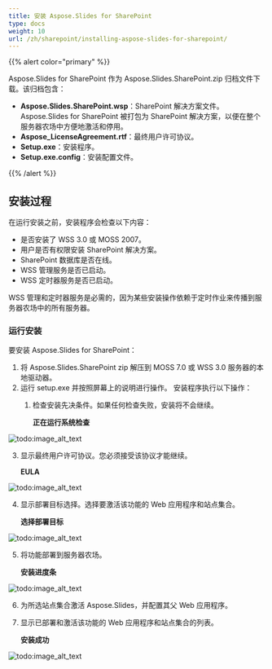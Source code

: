 ```yaml
---
title: 安装 Aspose.Slides for SharePoint
type: docs
weight: 10
url: /zh/sharepoint/installing-aspose-slides-for-sharepoint/
---
```


{{% alert color="primary" %}} 

Aspose.Slides for SharePoint 作为 Aspose.Slides.SharePoint.zip 归档文件下载。该归档包含： 

- **Aspose.Slides.SharePoint.wsp**：SharePoint 解决方案文件。Aspose.Slides for SharePoint 被打包为 SharePoint 解决方案，以便在整个服务器农场中方便地激活和停用。
- **Aspose_LicenseAgreement.rtf**：最终用户许可协议。
- **Setup.exe**：安装程序。
- **Setup.exe.config**：安装配置文件。

{{% /alert %}} 
## **安装过程**
在运行安装之前，安装程序会检查以下内容：

- 是否安装了 WSS 3.0 或 MOSS 2007。
- 用户是否有权限安装 SharePoint 解决方案。
- SharePoint 数据库是否在线。
- WSS 管理服务是否已启动。
- WSS 定时器服务是否已启动。

WSS 管理和定时器服务是必需的，因为某些安装操作依赖于定时作业来传播到服务器农场中的所有服务器。 
### **运行安装**
要安装 Aspose.Slides for SharePoint： 

1. 将 Aspose.Slides.SharePoint zip 解压到 MOSS 7.0 或 WSS 3.0 服务器的本地驱动器。
2. 运行 setup.exe 并按照屏幕上的说明进行操作。
   安装程序执行以下操作： 
   1. 检查安装先决条件。如果任何检查失败，安装将不会继续。 

      **正在运行系统检查** 

![todo:image_alt_text](installing-aspose-slides-for-sharepoint_1.png)




3. 显示最终用户许可协议。您必须接受该协议才能继续。 

   **EULA** 

![todo:image_alt_text](installing-aspose-slides-for-sharepoint_2.png)




4. 显示部署目标选择。选择要激活该功能的 Web 应用程序和站点集合。 

   **选择部署目标** 

![todo:image_alt_text](installing-aspose-slides-for-sharepoint_3.png)




5. 将功能部署到服务器农场。 

   **安装进度条** 

![todo:image_alt_text](installing-aspose-slides-for-sharepoint_4.png)




6. 为所选站点集合激活 Aspose.Slides，并配置其父 Web 应用程序。
7. 显示已部署和激活该功能的 Web 应用程序和站点集合的列表。 

   **安装成功** 

![todo:image_alt_text](installing-aspose-slides-for-sharepoint_5.png)